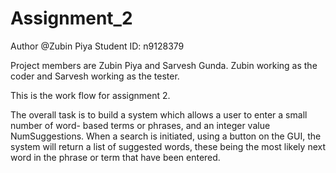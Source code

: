 Assignment_2
============

Author @Zubin Piya
Student ID: n9128379


Project members are Zubin Piya and Sarvesh Gunda. Zubin working as the coder and Sarvesh working as the tester.

This is the work flow for assignment 2.

The overall task is to build a system which allows a user to enter a small number of word- based terms or phrases, 
and an integer value NumSuggestions. When a search is initiated, using a button on the GUI, 
the system will return a list of suggested words, 
these being the most likely next word in the phrase or term that have been entered.




